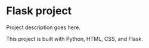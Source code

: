 # Flask project

Project description goes here.

This project is built with Python, HTML, CSS, and Flask.
